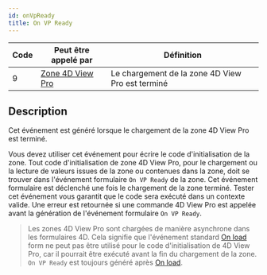 ```yaml
---
id: onVpReady
title: On VP Ready
---
```


| Code | Peut être appelé par                                    | Définition                                       |
| ---- | ------------------------------------------------------- | ------------------------------------------------ |
| 9    | [Zone 4D View Pro](FormObjects/viewProArea_overview.md) | Le chargement de la zone 4D View Pro est terminé |

## Description

Cet événement est généré lorsque le chargement de la zone 4D View Pro est terminé.

Vous devez utiliser cet événement pour écrire le code d'initialisation de la zone. Tout code d'initialisation de zone 4D View Pro, pour le chargement ou la lecture de valeurs issues de la zone ou contenues dans la zone, doit se trouver dans l'événement formulaire `On VP Ready` de la zone. Cet événement formulaire est déclenché une fois le chargement de la zone terminé. Tester cet événement vous garantit que le code sera exécuté dans un contexte valide. Une erreur est retournée si une commande 4D View Pro est appelée avant la génération de l'événement formulaire `On VP Ready`.

> Les zones 4D View Pro sont chargées de manière asynchrone dans les formulaires 4D. Cela signifie que l'événement standard [On load](onLoad.md) form ne peut pas être utilisé pour le code d'initialisation de 4D View Pro, car il pourrait être exécuté avant la fin du chargement de la zone. `On VP Ready` est toujours généré après [On load](onLoad.md).